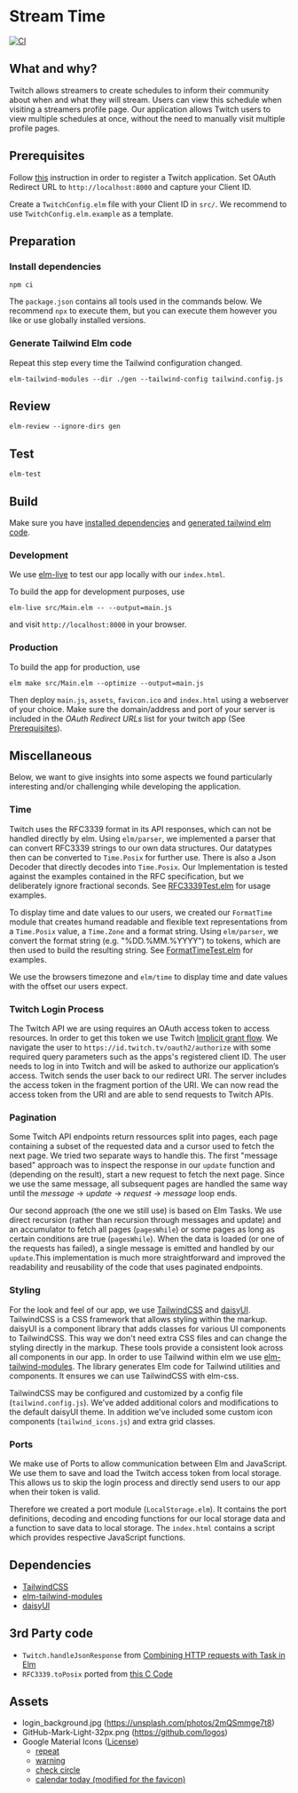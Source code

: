 # Stream Time

[![CI](https://github.com/StreamingTime/StreamTime/actions/workflows/ci.yml/badge.svg)](https://github.com/StreamingTime/StreamTime/actions/workflows/ci.yml)

## What and why?

Twitch allows streamers to create schedules to inform their community about when and what they will stream. Users can view this schedule when visiting a streamers profile page. Our application allows Twitch users to view multiple schedules at once, without the need to manually visit multiple profile pages.

## Prerequisites

Follow [this](https://dev.twitch.tv/docs/authentication/register-app) instruction in order to register a Twitch application.
Set OAuth Redirect URL to `http://localhost:8000` and capture your Client ID.

Create a `TwitchConfig.elm` file with your Client ID in `src/`. We recommend to use `TwitchConfig.elm.example` as a template.

## Preparation

### Install dependencies
```
npm ci
```

The `package.json` contains all tools used in the commands below. We recommend `npx` to execute them, but you can execute them however you like or use globally installed versions.

### Generate Tailwind Elm code

Repeat this step every time the Tailwind configuration changed.
```
elm-tailwind-modules --dir ./gen --tailwind-config tailwind.config.js
```

## Review

```
elm-review --ignore-dirs gen
```

## Test

```
elm-test
```

## Build

Make sure you have [installed dependencies](https://github.com/StreamingTime/StreamTime#install-dependencies) and [generated tailwind elm code](https://github.com/StreamingTime/StreamTime#generate-tailwind-elm-code).

### Development

We use [elm-live](https://github.com/wking-io/elm-live) to test our app locally with our `index.html`.

To build the app for development purposes, use

```
elm-live src/Main.elm -- --output=main.js
```

and visit `http://localhost:8000` in your browser.

### Production

To build the app for production, use

````
elm make src/Main.elm --optimize --output=main.js
````

Then deploy `main.js`, `assets`, `favicon.ico` and `index.html` using a webserver of your choice. Make sure the domain/address and port of your server is included in the  _OAuth Redirect URLs_ list for your twitch app (See [Prerequisites](https://github.com/StreamingTime/StreamTime#prerequisites)).


## Miscellaneous

Below, we want to give insights into some aspects we found particularly interesting and/or challenging while developing the application.

### Time

Twitch uses the RFC3339 format in its API responses, which can not be handled directly by elm.
Using `elm/parser`, we implemented a parser that can convert RFC3339 strings to our own data structures. Our datatypes then can be converted to `Time.Posix` for further use. There is also a Json Decoder that directly decodes into `Time.Posix`. Our Implementation is tested against the examples contained in the RFC specification, but we deliberately ignore fractional seconds. See [RFC3339Test.elm](https://github.com/StreamingTime/StreamTime/blob/master/tests/RFC3339Test.elm) for usage examples.

To display time and date values to our users, we created our `FormatTime` module that creates humand readable and flexible text representations from a `Time.Posix` value, a `Time.Zone` and a format string. Using `elm/parser`, we convert the format string (e.g. "%DD.%MM.%YYYY") to tokens, which are then used to build the resulting string. See [FormatTimeTest.elm](https://github.com/StreamingTime/StreamTime/blob/master/tests/FormatTimeTest.elm) for examples.

We use the browsers timezone and `elm/time` to display time and date values with the offset our users expect.

### Twitch Login Process

The Twitch API we are using requires an OAuth access token to access resources.
In order to get this token we use Twitch [Implicit grant flow](https://dev.twitch.tv/docs/authentication/getting-tokens-oauth/#implicit-grant-flow). We navigate the user to 
`https://id.twitch.tv/oauth2/authorize` with some required query parameters such as 
the apps's registered client ID. The user needs to log in into Twitch and will be asked
to authorize our application’s access. Twitch sends the user back to our redirect URI. The server includes the access token in the fragment portion of the URI. We can now read the access token from the URI and are able to send requests to Twitch APIs.

### Pagination

Some Twitch API endpoints return ressources split into pages, each page containing a subset of the requested data and a cursor used to fetch the next page. We tried two separate ways to handle this. The first "message based" approach was to inspect the response in our `update` function and (depending on the result), start a new request to fetch the next page. Since we use the same message, all subsequent pages are handled the same way until the _message_ -> _update_ -> _request_ -> _message_ loop ends.

Our second approach (the one we still use) is based on Elm Tasks. We use direct recursion (rather than recursion through messages and update) and an accumulator to fetch all pages (`pagesWhile`) or some pages as long as certain conditions are true (`pagesWhile`). When the data is loaded (or one of the requests has failed), a single message is emitted and handled by our `update`.This implementation is much more straightforward and improved the readability and reusability of the code that uses paginated endpoints.

### Styling

For the look and feel of our app, we use [TailwindCSS](https://v2.tailwindcss.com) and [daisyUI](https://v1.daisyui.com). TailwindCSS is a CSS framework that allows styling within the markup. 
daisyUI is a component library that adds classes for various UI components to TailwindCSS. This way we don't need extra CSS files and can
change the styling directly in the markup. These tools provide a consistent look across all components in our app.
In order to use Tailwind within elm we use [elm-tailwind-modules](https://github.com/matheus23/elm-tailwind-modules). 
The library generates Elm code for Tailwind utilities and components. It ensures we can use TailwindCSS with elm-css.

TailwindCSS may be configured and customized by a config file (`tailwind.config.js`). We've added additional colors and modifications to the default daisyUI theme.
In addition we've included some custom icon components (`tailwind_icons.js`) and extra grid classes.

### Ports

We make use of Ports to allow communication between Elm and JavaScript. We use them to save and load the Twitch access token from local storage. This allows us to skip the login process and directly send users to our app when their token is valid.

Therefore we created a port module (`LocalStorage.elm`). It contains the port definitions, decoding and encoding functions for our local storage data and a function to save data to
local storage. The `index.html` contains a script which provides respective JavaScript functions.

## Dependencies
- [TailwindCSS](https://v2.tailwindcss.com)
- [elm-tailwind-modules](https://github.com/matheus23/elm-tailwind-modules)
- [daisyUI](https://v1.daisyui.com)

## 3rd Party code

- `Twitch.handleJsonResponse` from [Combining HTTP requests with Task in Elm](https://korban.net/posts/elm/2019-02-15-combining-http-requests-with-task-in-elm)
- `RFC3339.toPosix` ported from [this C Code](https://de.wikipedia.org/wiki/Unixzeit)

## Assets
- login_background.jpg (https://unsplash.com/photos/2mQSmmge7t8)
- GitHub-Mark-Light-32px.png (https://github.com/logos)
- Google Material Icons ([License](https://github.com/google/material-design-icons#license))
  - [repeat](https://fonts.gstatic.com/s/i/short-term/release/materialsymbolsoutlined/repeat/default/48px.svg)
  - [warning](https://fonts.gstatic.com/s/i/short-term/release/materialsymbolsrounded/warning/default/48px.svg)
  - [check circle](https://fonts.google.com/icons?selected=Material%20Symbols%20Outlined%3Acheck_circle%3AFILL%400%3Bwght%40400%3BGRAD%400%3Bopsz%4048)
  - [calendar today (modified for the favicon)](https://fonts.gstatic.com/s/i/short-term/release/materialsymbolsoutlined/calendar_today/default/48px.svg)
